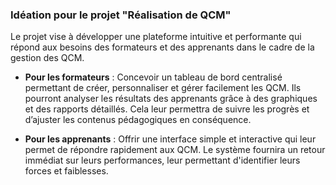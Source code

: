 ### Idéation pour le projet "Réalisation de QCM"

Le projet vise à développer une plateforme intuitive et performante qui répond aux besoins des formateurs et des apprenants dans le cadre de la gestion des QCM. 

- **Pour les formateurs** : Concevoir un tableau de bord centralisé permettant de créer, personnaliser et gérer facilement les QCM. Ils pourront analyser les résultats des apprenants grâce à des graphiques et des rapports détaillés. Cela leur permettra de suivre les progrès et d’ajuster les contenus pédagogiques en conséquence. 

- **Pour les apprenants** : Offrir une interface simple et interactive qui leur permet de répondre rapidement aux QCM. Le système fournira un retour immédiat sur leurs performances, leur permettant d'identifier leurs forces et faiblesses. 

